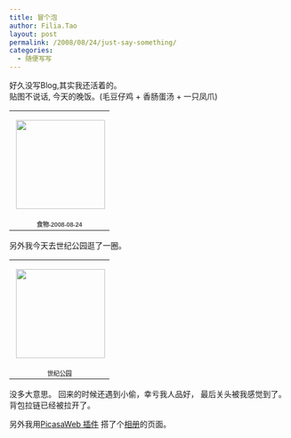 ```yaml
---
title: 冒个泡
author: Filia.Tao
layout: post
permalink: /2008/08/24/just-say-something/
categories:
  - 随便写写
---
```

好久没写Blog,其实我还活着的。  
贴图不说话, 今天的晚饭。(毛豆仔鸡 + 香肠蛋汤 + 一只凤爪)

<table style="width: 194px;" border="0">
  <tr>
    <td style="background: transparent url(http://picasaweb.google.com/f/img/transparent_album_background.gif) no-repeat scroll left center; height: 194px;" align="center">
      <a href="http://picasaweb.google.com/Filia.Tao/20080824"><img style="margin:1px 0 0 4px;" src="http://lh6.ggpht.com/Filia.Tao/SLFDb0mGyEE/AAAAAAAABCw/1xTYtowVyB8/s160-c/20080824.jpg" alt="" width="160" height="160" /></a>
    </td>
  </tr>
  
  <tr>
    <td style="text-align:center;font-family:arial,sans-serif;font-size:11px">
      <a style="color:#4D4D4D;font-weight:bold;text-decoration:none;" href="http://picasaweb.google.com/Filia.Tao/20080824">食物-2008-08-24</a>
    </td>
  </tr>
</table>

另外我今天去世纪公园逛了一圈。

<table style="width: 194px;" border="0">
  <tr>
    <td style="background: transparent url(http://picasaweb.google.com/f/img/transparent_album_background.gif) no-repeat scroll left center; height: 194px;" align="center">
      <a href="http://picasaweb.google.com/Filia.Tao/pagexF"><img style="margin:1px 0 0 4px;" src="http://lh4.ggpht.com/Filia.Tao/SLEXLe6WzsE/AAAAAAAAA8k/GWFlqv-l3Y8/s160-c/pagexF.jpg" alt="" width="160" height="160" /></a>
    </td>
  </tr>
  
  <tr>
    <td style="text-align:center;font-family:arial,sans-serif;font-size:11px">
      <a style="color:#4D4D4D;font-weight:bold;text-decoration:none;" href="http://picasaweb.google.com/Filia.Tao/pagexF">世纪公园</a>
    </td>
  </tr>
</table>

没多大意思。 回来的时候还遇到小偷，幸亏我人品好， 最后关头被我感觉到了。 背包拉链已经被拉开了。

另外我用[PicasaWeb 插件][1] 搭了个<a href="http://blog.ftao.org/photo.html" target="_blank">相册</a>的页面。

 [1]: http://zhiqiang.org/blog/plugin/picasa
